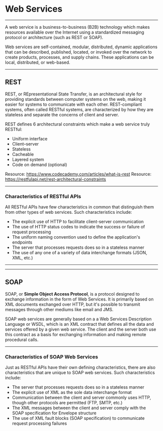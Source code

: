 # Web Services
---
A web service is a business-to-business (B2B) technology which makes resources available over the Internet using a standardized messaging protocol or architecture (such as REST or SOAP). 

Web services are self-contained, modular, distributed, dynamic applications that can be described, published, located, or invoked over the network to create products, processes, and supply chains. These applications can be local, distributed, or web-based.

---
## REST
REST, or REpresentational State Transfer, is an architectural style for providing standards between computer systems on the web, making it easier for systems to communicate with each other. REST-compliant systems, often called RESTful systems, are characterized by how they are stateless and separate the concerns of client and server.

REST defines 6 architectural constraints which make a web service truly RESTful:

- Uniform interface
- Client–server
- Stateless
- Cacheable
- Layered system
- Code on demand (optional)

Resource: https://www.codecademy.com/articles/what-is-rest
Resource: https://restfulapi.net/rest-architectural-constraints

---
### Characteristics of RESTful APIs
All RESTful APIs have few characteristics in common that distinguish them from other types of web services. Such characteristics include:

- The explicit use of HTTP to facilitate client-server communication
- The use of HTTP status codes to indicate the success or failure of request processing
- The uniform naming convention used to define the application's endpoints
- The server that processes requests does so in a stateless manner
- The use of any one of a variety of data interchange formats (JSON, XML, etc.)

---
---
## SOAP
SOAP, or **Simple Object Access Protocol**, is a protocol designed to exchange information in the form of Web Services. It is primarily based on XML documents exchanged over HTTP, but it's possible to transmit messages through other mediums like email and JMS.

SOAP web services are generally based on a a Web Services Description Language or WSDL, which is an XML contract that defines all the data and services offered by a given web service. The client and the server both use this contract as a basis for exchanging information and making remote procedural calls.

---
### Characteristics of SOAP Web Services
Just as RESTful APIs have their own defining characteristics, there are also characteristics that are unique to SOAP web services. Such characteristics include:

- The server that processes requests does so in a stateless manner
- The explicit use of XML as the sole data interchange format
- Communication between the client and server commonly uses HTTP, though other protocols are permitted (FTP, SMTP, etc.)
- The XML messages between the client and server comply with the SOAP specification for Envelope structure
- The use of XML fault blocks (SOAP specification) to communicate request processing failures